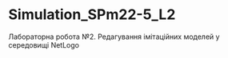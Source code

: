 # Simulation_SPm22-5_L2
Лабораторна робота №2. Редагування імітаційних моделей у середовищі NetLogo
